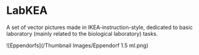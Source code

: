 # LabKEA
A set of vector pictures made in IKEA-instruction-style, dedicated to basic laboratory (mainly related to the biological laboratory) tasks.


![Eppendorfs](/Thumbnail Images/Eppendorf 1.5 ml.png)
